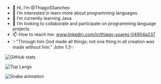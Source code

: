 - 👋 Hi, I’m @ThiagoSSanches
- 👀 I’m interested in learn more about programming languages.
- 🌱 I’m currently learning Java.
- 💞️ I’m looking to collaborate and participate on programming language projects.
- 📫 How to reach me: www.linkedin.com/in/thiago-soares-04904a237
- ✨"Through him God made all things; not one thing in all creation was made without him." John 1:3✨


<!---
ThiagoSSanches/ThiagoSSanches is a ✨ special ✨ repository because its `README.md` (this file) appears on your GitHub profile.
You can click the Preview link to take a look at your changes.
--->


![GitHub stats](https://github-readme-stats.vercel.app/api?username=ThiagoSSanches&show_icons=true)



![Top Langs](https://github-readme-stats.vercel.app/api/top-langs/?username=ThiagoSSanches&hide=javascript)
 
![Snake animation](https://github.com/seu-usuário-aqui/seu-usuário-aqui/blob/output/github-contribution-grid-snake.svg)


